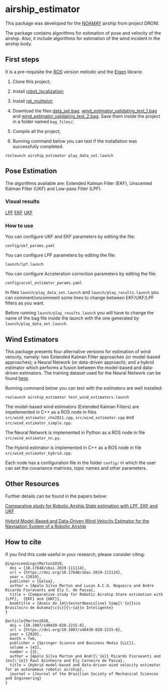# airship_estimator

This package was developed for the [NOAMAY](https://revistapesquisa.fapesp.br/2018/05/23/dirigivel-sobre-a-floresta/) airship from project DRONI. 

The package contains algorithms for estimation of pose and velocity of the airship. Also, it include algorithms for estimation of the wind incident in the airship body. 


## First steps
It is a pre-requisite the [ROS](http://wiki.ros.org/ROS/Installation) version melodic and the [Eigen](http://eigen.tuxfamily.org/index.php?title=Main_Page) librarie.

1. Clone this project;

2. Install [robot_localization](https://wiki.ros.org/robot_localization);

3. Install [rqt_multiplot](http://wiki.ros.org/rqt_multiplot);

4. Download the files [data_set.bag](https://www.dropbox.com/s/abjkcnbxy7qy39h/data_set.bag?dl=0), [wind_estimator_validating_test_1.bag](https://www.dropbox.com/s/di1g82vibn2ey2z/wind_validating_test_1.bag?dl=0) and [wind_estimator_validating_test_2.bag](https://www.dropbox.com/s/9c1pbca60b6l6s6/wind_validating_test_2.bag?dl=0). Save them inside the project in a folder named ```bag_files/```;

5. Compile all the project;

6. Running command below you can test if the installation was successfully completed.
```
roslaunch airship_estimator play_data_set.launch
```

## Pose Estimation

The algorithms available are: Extended Kalman Filter (EKF), Unscented Kalman Filter (UKF) and Low-pass Filter (LPF).

### Visual results

[LPF](https://youtu.be/VL5dvCyOZwY)
[EKF](https://youtu.be/jaATwV0rG30)
[UKF](https://youtu.be/B26xaKtAyWo)

### How to use

You can configure UKF and EKF parameters by editing the file:
```
config/ukf_params.yaml
```
You can configure LPF parameters by editing the file:
```
launch/lpf.launch
```
You can configure Acceleration correction parameters by editing the file:
```
config/accel_estimator_params.yaml
```

In files ```launch/play_data_set.launch``` and ```launch/play_results.launch``` you can comment/uncomment some lines to change between EKF/UKF/LPF filters as you want.

Before running ```launch/play_results.launch``` you will have to change the name of the bag file inside the launch with the one generated by ```launch/play_data_set.launch```.

## Wind Estimators

This package presents four alternative versions for estimation of wind velocity, namely: two Extended Kalman Filter approaches (or model-based approaches); a Neural Network (or data-driven approach); and a hybrid estimator which performs a fusion between the model-based and data-driven estimators. The training dataset used for the Neural Network can be found [here](https://www.dropbox.com/s/97kk4n6inde94c3/wind_estimator_training_dataset.mat?dl=0).

Running command below you can test with the estimators are well installed:
```
roslaunch airship_estimator test_wind_estimators.launch
```

The model-based wind estimators (Extended Kalman Filters) are impelemented in C++ as a ROS node in files ```src/wind_estimator_cho2011.cpp```, ```src/wind_estimator.cpp``` and ```src/wind_estimator_simple.cpp```.

The Neural Network is implemented in Python as a ROS node in file ```src/wind_estimator_nn.py```.

The Hybrid estimator is implemented in C++ as a ROS node in file ```src/wind_estimator_hybrid.cpp```.

Each node has a configuration file in the folder ```config/``` in which the user can set the covariance matrices, topic names and other parameters.

## Other Resources
Further details can be found in the papers below: 

[Comparative study for Robotic Airship State estimation with LPF, EKF and UKF](https://proceedings.science/sbai-2019/papers/comparative-study-for-robotic-airship-state-estimation-with-lpf--ekf-and-ukf)

[Hybrid Model-Based and Data-Driven Wind Velocity Estimator for the Navigation System of a Robotic Airship](https://arxiv.org/abs/1907.06266)

## How to cite
If you find this code useful in your research, please consider citing:

    @inproceedings{Marton2019,
      doi = {10.17648/sbai-2019-111114},
      url = {https://doi.org/10.17648/sbai-2019-111114},
      year = {2019},
      publisher = {Galoa},
      author = {Apolo Silva Marton and Lucas A.C.O. Nogueira and Andre Ricardo Fioravanti and Ely C. de Paiva},
      title = {Comparative study for Robotic Airship State estimation with {LPF},  {EKF} and {UKF}},
      booktitle = {Anais do 14{\textordmasculine} Simp{\'{o}}sio Brasileiro de Automa{\c{c}}{\~{a}}o Inteligente}
    }
    
    @article{Marton2020,
      doi = {10.1007/s40430-020-2215-8},
      url = {https://doi.org/10.1007/s40430-020-2215-8},
      year = {2020},
      month = feb,
      publisher = {Springer Science and Business Media {LLC}},
      volume = {42},
      number = {3},
      author = {Apolo Silva Marton and Andr{\'{e}} Ricardo Fioravanti and Jos{\'{e}} Raul Azinheira and Ely Carneiro de Paiva},
      title = {Hybrid model-based and data-driven wind velocity estimator for an autonomous robotic airship},
      journal = {Journal of the Brazilian Society of Mechanical Sciences and Engineering}
    }
  
